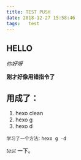 ```yaml
---
title: TEST PUSH
date: 2018-12-27 15:58:46
tags:   test
---
```


## HELLO
*你好呀*

**刚才好像用错指令了**

用成了：
-------
1. hexo clean
2. hexo g
3. hexo d

`学习了一个方法`:
`hexo g -d`

*test* 一下。
